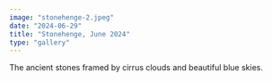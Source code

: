 ```yaml
---
image: "stonehenge-2.jpeg"
date: "2024-06-29"
title: "Stonehenge, June 2024"
type: "gallery"
---
```


The ancient stones framed by cirrus clouds and beautiful blue skies.